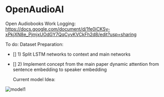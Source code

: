 # OpenAudioAI
Open Audiobooks
Work Logging:
https://docs.google.com/document/d/1fe0iCKSy-xPkjXN8e_PjmjxUOdGY7QqCyvKVCkFh2d8/edit?usp=sharing

To do:
Dataset Preparation:
- [] 1) Split LSTM networks to context and main networks
- [] 2) Implement concept from the main paper dynamic attention from sentence embedding to speaker embedding 
  
  Current model Idea: 
  
![model1](https://user-images.githubusercontent.com/10410430/44476214-16a8ab00-a605-11e8-8346-446406b0a93e.jpg)
  
